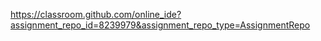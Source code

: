 https://classroom.github.com/online_ide?assignment_repo_id=8239979&assignment_repo_type=AssignmentRepo

